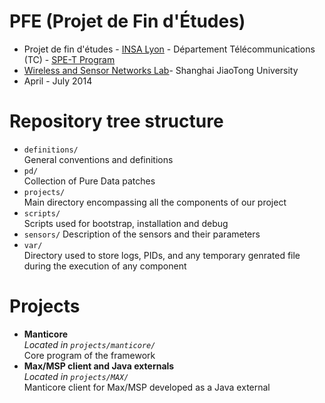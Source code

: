 # PFE (Projet de Fin d'Études)

* Projet de fin d'études - [INSA Lyon] - Département Télécommunications (TC) - [SPE-T Program]  
* [Wireless and Sensor Networks Lab]- Shanghai JiaoTong University  
* April - July 2014

# Repository tree structure

* 	`definitions/`  
	General conventions and definitions   
* 	`pd/`  
	Collection of Pure Data patches  
* 	`projects/`  
	Main directory encompassing all the components of our project  
* 	`scripts/`  
	Scripts used for bootstrap, installation and debug  
*	`sensors/`
	Description of the sensors and their parameters
* 	`var/`  
	Directory used to store logs, PIDs, and any temporary genrated file during the execution of any component  

# Projects

* 	**Manticore**  
	*Located in `projects/manticore/`*  
	Core program of the framework
* 	**Max/MSP client and Java externals**  
	*Located in `projects/MAX/`*  
	Manticore client for Max/MSP developed as a Java external


[SPE-T Program]: http://telecom.insa-lyon.fr/content/filiere-telecoms-rd-chine
[INSA Lyon]: www.insa-lyon.fr
[Wireless and Sensor Networks Lab]: http://wirelesslab.sjtu.edu.cn/